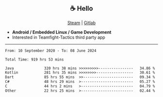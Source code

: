 <h2 align="center"> ☕ Hello </h2>

<p align="center">
  <a href="https://steamcommunity.com/id/Niforances/">Steam</a> |
  <a href="https://gitlab.com/niforances">Gitlab</a>
</p>

 - **Android / Embedded Linux / Game Development**
 - Interested in Teamfight-Tactics third party app

------

<!--START_SECTION:waka-->

```txt
From: 10 September 2020 - To: 08 June 2024

Total Time: 919 hrs 53 mins

Java              320 hrs 38 mins >>>>>>>>>----------------   34.86 %
Kotlin            281 hrs 35 mins >>>>>>>>-----------------   30.61 %
Dart              85 hrs 55 mins  >>-----------------------   09.34 %
C#                48 hrs 29 mins  >------------------------   05.27 %
C                 44 hrs 2 mins   >------------------------   04.79 %
Other             22 hrs 25 mins  >------------------------   02.44 %
```

<!--END_SECTION:waka-->
